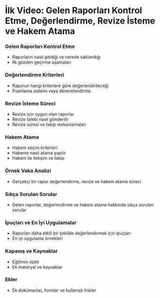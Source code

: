 # İlk Video: Gelen Raporları Kontrol Etme, Değerlendirme, Revize İsteme ve Hakem Atama

### Gelen Raporları Kontrol Etme
- Raporların nasıl geldiği ve nerede saklandığı
- İlk gözden geçirme aşamaları

### Değerlendirme Kriterleri
- Raporun hangi kriterlere göre değerlendirileceği
- Puanlama sistemi veya derecelendirme

### Revize İsteme Süreci
- Revize için uygun olan raporlar
- Revize talebi nasıl gönderilir
- Revize süresi ve takip mekanizmaları

### Hakem Atama
- Hakem seçim kriterleri
- Hakeme nasıl atama yapılır
- Hakem ile iletişim ve takip

### Örnek Vaka Analizi
- Gerçekçi bir rapor değerlendirme, revize ve hakem atama süreci

### Sıkça Sorulan Sorular
- Gelen raporlar, değerlendirme ve hakem atama hakkında sıkça sorulan sorular

### İpuçları ve En İyi Uygulamalar
- Raporları daha etkili bir şekilde değerlendirmek için ipuçları
- En iyi uygulama örnekleri

### Kapanış ve Kaynaklar
- Eğitimin özeti
- Ek materyal ve kaynaklar

### Ekler
- Ek dokümanlar, formlar ve kullanışlı linkler


